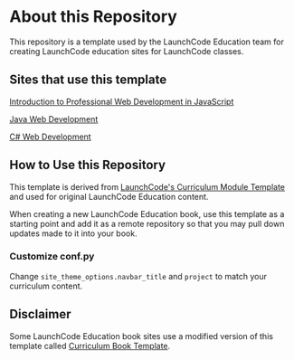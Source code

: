 # About this Repository

This repository is a template used by the LaunchCode Education team for creating LaunchCode education sites for LaunchCode classes. 

## Sites that use this template

[Introduction to Professional Web Development in JavaScript](https://education.launchcode.org/intro-to-professional-web-dev/)

[Java Web Development](https://education.launchcode.org/java-web-development/)

[C# Web Development](https://education.launchcode.org/csharp-web-development/)

## How to Use this Repository

This template is derived from [LaunchCode's Curriculum Module Template](https://github.com/LaunchCodeEducation/curriculum-module-template) and used for original LaunchCode Education content.

When creating a new LaunchCode Education book, use this template as a starting point and add it as a remote repository so that you may pull down updates made to it into your book. 

### Customize conf.py

Change ``site_theme_options.navbar_title`` and ``project`` to match your curriculum content.

## Disclaimer

Some LaunchCode Education book sites use a modified version of this template called [Curriculum Book Template](https://github.com/LaunchCodeEducation/curriculum-book-template).
